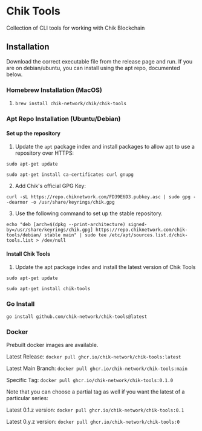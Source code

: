 # Chik Tools

Collection of CLI tools for working with Chik Blockchain

## Installation

Download the correct executable file from the release page and run. If you are on debian/ubuntu, you can install using the apt repo, documented below.

### Homebrew Installation (MacOS)

1. `brew install chik-network/chik/chik-tools`

### Apt Repo Installation (Ubuntu/Debian)

#### Set up the repository

1. Update the `apt` package index and install packages to allow apt to use a repository over HTTPS:

```shell
sudo apt-get update

sudo apt-get install ca-certificates curl gnupg
```

2. Add Chik's official GPG Key:

```shell
curl -sL https://repo.chiknetwork.com/FD39E6D3.pubkey.asc | sudo gpg --dearmor -o /usr/share/keyrings/chik.gpg
```

3. Use the following command to set up the stable repository.

```shell 
echo "deb [arch=$(dpkg --print-architecture) signed-by=/usr/share/keyrings/chik.gpg] https://repo.chiknetwork.com/chik-tools/debian/ stable main" | sudo tee /etc/apt/sources.list.d/chik-tools.list > /dev/null
```

#### Install Chik Tools

1. Update the apt package index and install the latest version of Chik Tools

```shell
sudo apt-get update

sudo apt-get install chik-tools
```

### Go Install

`go install github.com/chik-network/chik-tools@latest`

### Docker

Prebuilt docker images are available.

Latest Release: `docker pull ghcr.io/chik-network/chik-tools:latest`

Latest Main Branch: `docker pull ghcr.io/chik-network/chik-tools:main`

Specific Tag: `docker pull ghcr.io/chik-network/chik-tools:0.1.0`

Note that you can choose a partial tag as well if you want the latest of a particular series:

Latest 0.1.z version: `docker pull ghcr.io/chik-network/chik-tools:0.1`

Latest 0.y.z version: `docker pull ghcr.io/chik-network/chik-tools:0`
